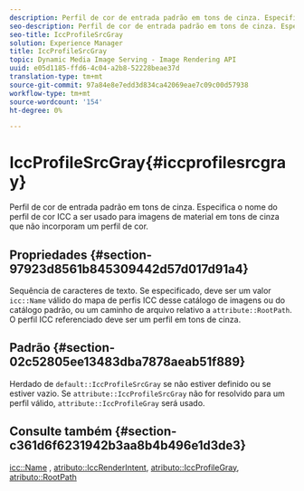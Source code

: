 ```yaml
---
description: Perfil de cor de entrada padrão em tons de cinza. Especifica o nome do perfil de cor ICC a ser usado para imagens de material em tons de cinza que não incorporam um perfil de cor.
seo-description: Perfil de cor de entrada padrão em tons de cinza. Especifica o nome do perfil de cor ICC a ser usado para imagens de material em tons de cinza que não incorporam um perfil de cor.
seo-title: IccProfileSrcGray
solution: Experience Manager
title: IccProfileSrcGray
topic: Dynamic Media Image Serving - Image Rendering API
uuid: e05d1185-ffd6-4c04-a2b8-52228beae37d
translation-type: tm+mt
source-git-commit: 97a84e8e7edd3d834ca42069eae7c09c00d57938
workflow-type: tm+mt
source-wordcount: '154'
ht-degree: 0%

---
```



# IccProfileSrcGray{#iccprofilesrcgray}

Perfil de cor de entrada padrão em tons de cinza. Especifica o nome do perfil de cor ICC a ser usado para imagens de material em tons de cinza que não incorporam um perfil de cor.

## Propriedades {#section-97923d8561b845309442d57d017d91a4}

Sequência de caracteres de texto. Se especificado, deve ser um valor `icc::Name` válido do mapa de perfis ICC desse catálogo de imagens ou do catálogo padrão, ou um caminho de arquivo relativo a `attribute::RootPath`. O perfil ICC referenciado deve ser um perfil em tons de cinza.

## Padrão {#section-02c52805ee13483dba7878aeab51f889}

Herdado de `default::IccProfileSrcGray` se não estiver definido ou se estiver vazio. Se `attribute::IccProfileSrcGray` não for resolvido para um perfil válido, `attribute::IccProfileGray` será usado.

## Consulte também {#section-c361d6f6231942b3aa8b4b496e1d3de3}

[icc::Name](../../../../../ir-api/material-cat/image-rendering-api-ref/c-ir-material-catalog/c-ir-icc-profile-map-reference/r-ir-name-icc.md#reference-7a293ede360e433782575f8f6a562ac2) ,  [atributo::IccRenderIntent](../../../../../ir-api/material-cat/image-rendering-api-ref/c-ir-material-catalog/c-ir-attributes-reference/r-ir-iccrenderintent.md#reference-3b80b7a4c25545a593c5076f318b5c40),  [atributo::IccProfileGray](../../../../../ir-api/material-cat/image-rendering-api-ref/c-ir-material-catalog/c-ir-attributes-reference/r-ir-iccprofilegray.md#reference-712f1d0dcca748df9aaf495681bb39e6),  [atributo::RootPath](../../../../../ir-api/material-cat/image-rendering-api-ref/c-ir-material-catalog/c-ir-attributes-reference/r-ir-rootpath.md#reference-a4d7c96b62e14fcbad1740c702f160f3)
